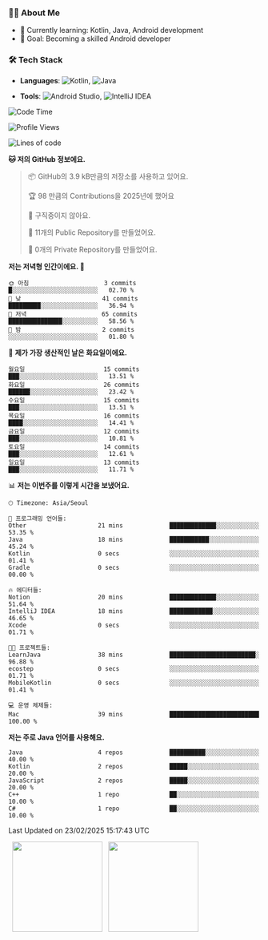 ### 👨‍💻 About Me
- 🌱 Currently learning: Kotlin, Java, Android development
- 🎯 Goal: Becoming a skilled Android developer

### 🛠 Tech Stack
- **Languages**: ![Kotlin](https://img.shields.io/badge/Kotlin-0095D5?style=flat-square&logo=kotlin&logoColor=white), 
![Java](https://img.shields.io/badge/Java-007396?style=flat-square&logo=coffeescript&logoColor=white)

- **Tools**:
![Android Studio](https://img.shields.io/badge/Android%20Studio-3DDC84?style=flat-square&logo=android-studio&logoColor=white), 
![IntelliJ IDEA](https://img.shields.io/badge/IntelliJ%20IDEA-000000?style=flat-square&logo=intellij-idea&logoColor=white)

<!--START_SECTION:waka-->
![Code Time](http://img.shields.io/badge/Code%20Time-22%20hrs%2027%20mins-blue)

![Profile Views](http://img.shields.io/badge/Profile%20Views-0-blue)

![Lines of code](https://img.shields.io/badge/%EC%A0%80%EB%8A%94%20%EC%97%AC%ED%83%9C%EA%B9%8C%EC%A7%80%20-55.4%20thousand%20%EC%A4%84%EC%9D%98%20%EC%BD%94%EB%93%9C%EB%A5%BC%20%EC%9E%91%EC%84%B1%ED%96%88%EC%96%B4%EC%9A%94.-blue)

**🐱 저의 GitHub 정보에요.** 

> 📦 GitHub의 3.9 kB만큼의 저장소를 사용하고 있어요. 
 > 
> 🏆 98 만큼의 Contributions을 2025년에 했어요
 > 
> 🚫 구직중이지 않아요.
 > 
> 📜 11개의 Public Repository를 만들었어요. 
 > 
> 🔑 0개의 Private Repository를 만들었어요. 
 > 
**저는 저녁형 인간이에요. 🦉** 

```text
🌞 아침                     3 commits           █░░░░░░░░░░░░░░░░░░░░░░░░   02.70 % 
🌆 낮　                     41 commits          █████████░░░░░░░░░░░░░░░░   36.94 % 
🌃 저녁                     65 commits          ███████████████░░░░░░░░░░   58.56 % 
🌙 밤　                     2 commits           ░░░░░░░░░░░░░░░░░░░░░░░░░   01.80 % 
```
📅 **제가 가장 생산적인 날은 화요일이에요.** 

```text
월요일                      15 commits          ███░░░░░░░░░░░░░░░░░░░░░░   13.51 % 
화요일                      26 commits          ██████░░░░░░░░░░░░░░░░░░░   23.42 % 
수요일                      15 commits          ███░░░░░░░░░░░░░░░░░░░░░░   13.51 % 
목요일                      16 commits          ████░░░░░░░░░░░░░░░░░░░░░   14.41 % 
금요일                      12 commits          ███░░░░░░░░░░░░░░░░░░░░░░   10.81 % 
토요일                      14 commits          ███░░░░░░░░░░░░░░░░░░░░░░   12.61 % 
일요일                      13 commits          ███░░░░░░░░░░░░░░░░░░░░░░   11.71 % 
```


📊 **저는 이번주를 이렇게 시간을 보냈어요.** 

```text
🕑︎ Timezone: Asia/Seoul

💬 프로그래밍 언어들: 
Other                    21 mins             █████████████░░░░░░░░░░░░   53.35 % 
Java                     18 mins             ███████████░░░░░░░░░░░░░░   45.24 % 
Kotlin                   0 secs              ░░░░░░░░░░░░░░░░░░░░░░░░░   01.41 % 
Gradle                   0 secs              ░░░░░░░░░░░░░░░░░░░░░░░░░   00.00 % 

🔥 에디터들: 
Notion                   20 mins             █████████████░░░░░░░░░░░░   51.64 % 
IntelliJ IDEA            18 mins             ████████████░░░░░░░░░░░░░   46.65 % 
Xcode                    0 secs              ░░░░░░░░░░░░░░░░░░░░░░░░░   01.71 % 

🐱‍💻 프로젝트들: 
LearnJava                38 mins             ████████████████████████░   96.88 % 
ecostep                  0 secs              ░░░░░░░░░░░░░░░░░░░░░░░░░   01.71 % 
MobileKotlin             0 secs              ░░░░░░░░░░░░░░░░░░░░░░░░░   01.41 % 

💻 운영 체제들: 
Mac                      39 mins             █████████████████████████   100.00 % 
```

**저는 주로 Java 언어를 사용해요.** 

```text
Java                     4 repos             ██████████░░░░░░░░░░░░░░░   40.00 % 
Kotlin                   2 repos             █████░░░░░░░░░░░░░░░░░░░░   20.00 % 
JavaScript               2 repos             █████░░░░░░░░░░░░░░░░░░░░   20.00 % 
C++                      1 repo              ██░░░░░░░░░░░░░░░░░░░░░░░   10.00 % 
C#                       1 repo              ██░░░░░░░░░░░░░░░░░░░░░░░   10.00 % 
```




 Last Updated on 23/02/2025 15:17:43 UTC
<!--END_SECTION:waka-->

<p>
  <img height="180em" src="https://github-readme-stats.vercel.app/api?username=JongHyun070105&show_icons=true&include_all_commits=true&bg_color=0d1117&title_color=ffffff&text_color=c9d1d9&icon_color=79ff97">
  <img height="180em" src="https://github-readme-stats.vercel.app/api/top-langs/?username=JongHyun070105&layout=compact&langs_count=4&bg_color=0d1117&title_color=ffffff&text_color=c9d1d9&hide=php&hide_repo=EcoStep,mimir,git-session">
</p>
